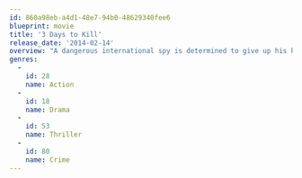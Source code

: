 ```yaml
---
id: 860a98eb-a4d1-48e7-94b0-48629340fee6
blueprint: movie
title: '3 Days to Kill'
release_date: '2014-02-14'
overview: "A dangerous international spy is determined to give up his high stakes life to finally build a closer relationship with his estranged wife and daughter. But first, he must complete one last mission - even if it means juggling the two toughest assignments yet: hunting down the world's most ruthless terrorist and looking after his teenage daughter for the first time in ten years, while his wife is out of town."
genres:
  -
    id: 28
    name: Action
  -
    id: 18
    name: Drama
  -
    id: 53
    name: Thriller
  -
    id: 80
    name: Crime
---
```

